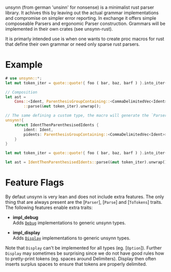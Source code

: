 unsynn (from german 'unsinn' for nonsense) is a minimalist rust parser library. It achives
this by leaving out the actual grammar implementations and compromise on simpler error
reporting. In exchange it offers simple composeable Parsers and ergonomic Parser
construction. Grammars will be implemented in their own crates (see unsynn-rust).

It is primarly intended use is when one wants to create proc macros for rust that define their
own grammar or need only sparse rust parsers.


# Example

```rust
# use unsynn::*;
let mut token_iter = quote::quote!{ foo ( bar, baz, barf ) }.into_iter();

// Composition
let ast =
    Cons::<Ident, ParenthesisGroupContaining::<CommaDelimitedVec<Ident>>>
        ::parse(&mut token_iter).unwrap();

// The same defining a custom type, the macro will generate the `Parser` and `ToToken` impls.
unsynn!{
    struct IdentThenParenthesisedIdents {
        ident: Ident,
        pidents: ParenthesisGroupContaining::<CommaDelimitedVec<Ident>>,
    }
}

let mut token_iter = quote::quote!{ foo ( bar, baz, barf ) }.into_iter();

let ast = IdentThenParenthesisedIdents::parse(&mut token_iter).unwrap();
```


# Feature Flags

By defaut unsynn is very lean and does not include extra features. The only thing that are
always present are the [`Parser`], [`Parse`] and [`ToTokens`] traits.  The following features
enable extra traits:

- **impl_debug**  
  Adds [`Debug`](std::fmt::Debug) implementations to generic unsynn types.

- **impl_display**  
  Adds [`Display`](std::fmt::Display) implementations to generic unsynn types.

Note that `Display` can't be implemented for all types (eg. [`Option`]). Further `Display` may
sometimes be surprising since we do not have good rules how to pretty-print tokens (eg. spaces
around Delimiters). Display then often inserts surplus spaces to ensure that tokens are
properly delimited.
